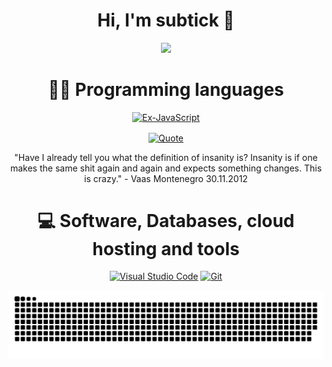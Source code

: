 <h1 align="center">Hi, I'm subtick 👋</h1>

<p align="center">
   <a href="https://discord.com/users/631594371527213056">
      <img src="https://lanyard.cnrad.dev/api/631594371527213056?animated=true" />
   </a>
</p>

<h1 align="center">👨‍💻 Programming languages</h1>
<p align="center">
   <a href="/#"><img alt="Ex-JavaScript" src="https://img.shields.io/badge/JavaScript-F7DF1E.svg?logo=javascript&logoColor=black"></a>
</p>

<p align="center">
   <a href="https://github.com/JYTheTrue">
      <img align="center" src="https://quotes-github-readme.vercel.app/api?type=horizontal&theme=gruvbox" alt="Quote" />
   </a>
</p>

<p align="center">
   "Have I already tell you what the definition of insanity is? Insanity is if one makes the same shit again and again and expects something changes. This is crazy." - Vaas Montenegro 30.11.2012
</p>


<h1 align="center">💻 Software, Databases, cloud hosting and tools</h1>

<p align="center">
    <a href="https://visualstudio.microsoft.com/"><img alt="Visual Studio Code" src="https://img.shields.io/badge/Visual%20Studio%20Code-0078d7.svg?logo=visual-studio-code&logoColor=white"></a>
    <a href="https://git-scm.com/"><img alt="Git" src="https://img.shields.io/badge/Git-F05033.svg?logo=git&logoColor=white"></a>
</p>

<div align="center">
  <a href="https://github.com/JYTheTrue/">
     <img  src="https://github.com/KidusTV/KidusTV/blob/main/grid-snake.svg" alt="snake" />
  </a>
</div>

